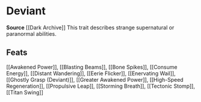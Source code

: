 ﻿---
id: '426'
name: Deviant
rarity: Common
source: '[[DATABASE/source/Dark Archive|Dark Archive]]'
trait:
- Deviant
type: Trait

---
# Deviant

**Source** [[Dark Archive]]
This trait describes strange supernatural or paranormal abilities.

## Feats

[[Awakened Power]], [[Blasting Beams]], [[Bone Spikes]], [[Consume Energy]], [[Distant Wandering]], [[Eerie Flicker]], [[Enervating Wail]], [[Ghostly Grasp (Deviant)]], [[Greater Awakened Power]], [[High-Speed Regeneration]], [[Propulsive Leap]], [[Storming Breath]], [[Tectonic Stomp]], [[Titan Swing]]